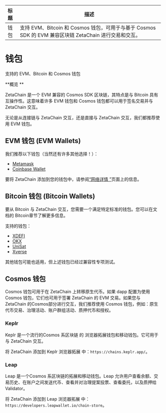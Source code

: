 | **标题** | **描述**                                                     |
| :------- | ------------------------------------------------------------ |
| 钱包     | 支持 EVM、Bitcoin 和 Cosmos 钱包，可用于与基于 Cosmos SDK 的 EVM 兼容区块链 ZetaChain 进行交易和交互。 |

# 钱包 

支持的 EVM、Bitcoin 和 Cosmos 钱包

**概览 **

ZetaChain 是一个 EVM 兼容的 Cosmos SDK 区块链，其特点是与 Bitcoin 具有互操作性。这意味着许多 EVM 钱包和 Cosmos 钱包都可以用于签名交易并与 ZetaChain 交互。

无论是从连接链与 ZetaChain 交互，还是直接与 ZetaChain 交互，我们都推荐使用 EVM 钱包。

## EVM 钱包 (EVM Wallets)

我们推荐以下钱包（当然还有许多其他选择！）：

- [Metamask](https://metamask.io/)
- [Coinbase Wallet](https://www.coinbase.com/wallet)

要将 ZetaChain 添加到您的钱包中，请参阅[“网络详情 ”](https://www.zetachain.com/docs/reference/network/details)页面上的信息。

## Bitcoin 钱包 (Bitcoin Wallets)

要从 Bitcoin 与 ZetaChain 交互，您需要一个满足特定标准的钱包。您可以在文档的 Bitcoin章节了解更多信息。

支持的钱包：

- [XDEFI](https://ctrl.xyz/xdefi-wallet-rebranding-to-ctrl/)
- [OKX](https://web3.okx.com/zh-hans)
- [UniSat](https://unisat.io/)
- [Xverse](https://www.xverse.app/)

其他钱包可能也适用，但上述钱包已经过兼容性专项测试。

## Cosmos 钱包

Cosmos 钱包可用于在 ZetaChain 上转移原生代币。如果 dapp 配置为使用 Cosmos 钱包，它们也可用于签署 ZetaChain 的 EVM 交易。如果您与 ZetaChain 的Cosmos部分进行交互，我们推荐使用 Cosmos 钱包，例如：原生代币交易、治理活动、账户群组活动、质押代币和授权。

### Keplr

Keplr 是一个流行的Cosmos 系区块链 的 浏览器拓展钱包和移动钱包。它可用于与 ZetaChain 交互。

将 ZetaChain 添加到 Keplr 浏览器拓展 中：`https://chains.keplr.app/`。

### Leap

Leap 是一个Cosmos 系区块链的拓展和移动钱包。Leap 允许用户查看余额、交易历史、在账户之间发送代币、查看并对治理提案投票、查看委托，以及质押给Validator。

将 ZetaChain 添加到 Leap 浏览器拓展 中：`https://developers.leapwallet.io/chain-store`。